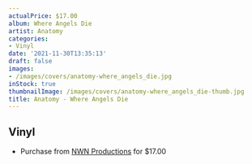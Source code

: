 ```yaml
---
actualPrice: $17.00
album: Where Angels Die
artist: Anatomy
categories:
- Vinyl
date: '2021-11-30T13:35:13'
draft: false
images:
- /images/covers/anatomy-where_angels_die.jpg
inStock: true
thumbnailImage: /images/covers/anatomy-where_angels_die-thumb.jpg
title: Anatomy - Where Angels Die
---
```


## Vinyl
* Purchase from [NWN Productions](http://shop.nwnprod.com/index.php?route=product/product&path=75&product_id=5310&sort=pd.name&order=ASC) for $17.00
